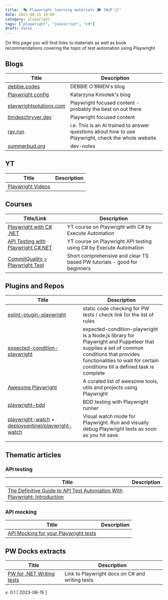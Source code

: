 ```yaml
---
title: '🎭 Playwright learning materials 🎓 [WiP 🚧]'
date: 2023-08-15 10:00
category: playwright
tags: ["playwright", "javascript", "c#"]
draft: false
---
```


On this page you will find links to materials as well as book recommendations covering the topic of test automation using Playwright 



## Blogs

| Title | Description |
|----------|----------|
|[debbie.codes](https://debbie.codes/)|DEBBIE O'BRIEN's blog|
|[Playwright config](https://www.katk.dev/playwright-config)|Katarzyna Kmiotek's blog|
|[playwrightsolutions.com](https://playwrightsolutions.com/)|Playwright focused content - probably the best on out there |
|[timdeschryver.dev](https://timdeschryver.dev/blog?q=Playwright)|Playwright focused content |
|[ray.run](https://ray.run/ask)|i.e. This is an AI trained to answer questions about how to use Playwright, check the whole website|
|[summerbud.org](https://www.summerbud.org/dev-notes/playwright-tips-that-will-make-your-life-easier)|dev-notes|

## YT

| Title | Description |
|----------|----------|
|[Playwright Videos](https://ray.run/videos?utm_campaign=Software%2BTesting%2BWeekly&utm_medium=email&utm_source=Software_Testing_Weekly_177)||




## Courses

| Title/Link | Description | 
|----------|----------|
|[Playwright with C# .NET](https://www.youtube.com/playlist?list=PL6tu16kXT9PoUv6HwexX5LPBzzv7QkI9W)| YT course on Playwright with C# by Execute Automation |
|[API Testing with Playwright C#.NET](https://www.youtube.com/playlist?list=PL6tu16kXT9PqWy5BnJQ6cYJI1Jzo_E9fn)|YT course on Playwright API testing using C# by Execute Automation|
|[CommitQuality > Playwright Test](https://www.youtube.com/playlist?list=PLXgRgGX8-5UVm9yioRY329rfcfy3MusiY)| Short comprehensive and clear TS based PW tutorials - good for beginners|


## Plugins and Repos

| Title | Description |
|----------|----------|
|[eslint-plugin-playwright](https://github.com/playwright-community/eslint-plugin-playwright)| static code checking for PW tests / check link for the list of rules |
|[expected-condition-playwright](https://github.com/elaichenkov/expected-condition-playwright)|expected-condition-playwright is a Node.js library for Playwright and Puppeteer that supplies a set of common conditions that provides functionalities to wait for certain conditions till a defined task is complete|
|[Awesome Playwright](https://github.com/mxschmitt/awesome-playwright)|A curated list of awesome tools, utils and projects using Playwright|
|[playwright-bdd](https://github.com/vitalets/playwright-bdd)|BDD testing with Playwright runner|
|[playwright-watch](https://github.com/iamyoki/playwright-watch) + [deploysentinel/playwright-watch](https://www.npmjs.com/package/@deploysentinel/playwright-watch)|Visual watch mode for Playwright. Run and visually debug Playwright tests as soon as you hit save.|
|||

## Thematic articles

### API testing

| Title | Description |
|----------|----------|
|[The Definitive Guide to API Test Automation With Playwright: Introduction](https://playwrightsolutions.com/is-it-possible-to-do-api-testing-with-playwright-the-definitive/)|  |

### API mocking

| Title | Description |
|----------|----------|
|[API Mocking for your Playwright tests](https://dev.to/playwright/api-mocking-for-your-playwright-tests-47ah)|  |


## PW Docks extracts

| Title | Description |
|----------|----------|
|[PW for .NET Writing tests](https://playwright.dev/dotnet/docs/writing-tests)| Link to Playwright docs on C# and writing tests|


v. 0.1 [ 2023-08-15 ]